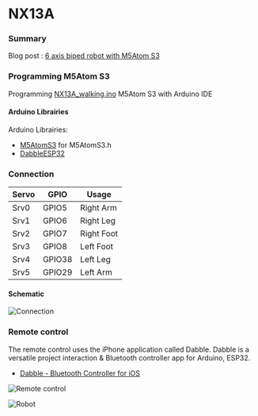 # NX13A
### Summary
Blog post :
[6 axis biped robot with M5Atom S3](http://blog.robotakao.jp/blog-entry-479.html)

### Programming M5Atom S3
Programming [NX13A_walking.ino](M5AtomS3/NX13A_walking/NX13A_walking.ino) M5Atom S3 with Arduino IDE 

#### Arduino Librairies
Arduino Librairies:
* [M5AtomS3](https://github.com/m5stack/M5AtomS3) for M5AtomS3.h
* [DabbleESP32](https://github.com/STEMpedia/DabbleESP32)



### Connection

| Servo  | GPIO  | Usage |
| ---- | ------| --------- |
| Srv0 | GPIO5 | Right Arm |
| Srv1 | GPIO6 | Right Leg |
| Srv2 | GPIO7 | Right Foot |
| Srv3 | GPIO8 | Left Foot |
| Srv4 | GPIO38 | Left Leg |
| Srv5 | GPIO29 | Left Arm |

#### Schematic

![Connection](Connection.jpg)



### Remote control
The remote control uses the iPhone application called Dabble. Dabble is a versatile project interaction & Bluetooth controller app for Arduino, ESP32.

* [Dabble - Bluetooth Controller for iOS](https://apps.apple.com/us/app/dabble-bluetooth-controller/id1472734455) 

![Remote control](Dabble_control.jpg)


![Robot](NX13A_01.jpg)
